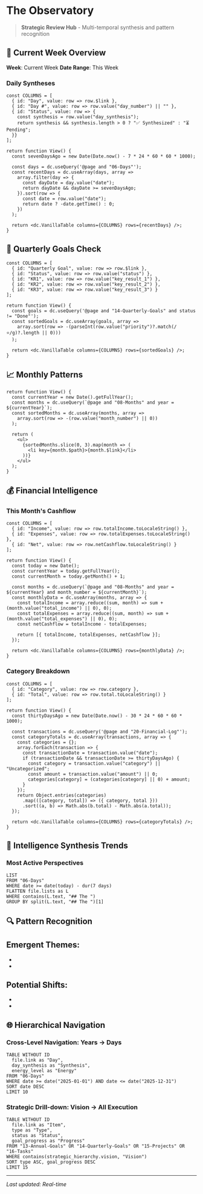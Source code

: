 # The Observatory

> **Strategic Review Hub** - Multi-temporal synthesis and pattern recognition

## 📅 Current Week Overview

**Week**: Current Week
**Date Range**: This Week

### Daily Syntheses

```datacorejsx
const COLUMNS = [
  { id: "Day", value: row => row.$link },
  { id: "Day #", value: row => row.value("day_number") || "" },
  { id: "Status", value: row => {
    const synthesis = row.value("day_synthesis");
    return synthesis && synthesis.length > 0 ? "✅ Synthesized" : "⏳ Pending";
  }}
];

return function View() {
  const sevenDaysAgo = new Date(Date.now() - 7 * 24 * 60 * 60 * 1000);
  
  const days = dc.useQuery('@page and "06-Days"');
  const recentDays = dc.useArray(days, array => 
    array.filter(day => {
      const dayDate = day.value("date");
      return dayDate && dayDate >= sevenDaysAgo;
    }).sort(row => {
      const date = row.value("date");
      return date ? -date.getTime() : 0;
    })
  );
  
  return <dc.VanillaTable columns={COLUMNS} rows={recentDays} />;
}
```

## 🎯 Quarterly Goals Check

```datacorejsx
const COLUMNS = [
  { id: "Quarterly Goal", value: row => row.$link },
  { id: "Status", value: row => row.value("status") },
  { id: "KR1", value: row => row.value("key_result_1") },
  { id: "KR2", value: row => row.value("key_result_2") },
  { id: "KR3", value: row => row.value("key_result_3") }
];

return function View() {
  const goals = dc.useQuery('@page and "14-Quarterly-Goals" and status != "Done"');
  const sortedGoals = dc.useArray(goals, array => 
    array.sort(row => -(parseInt(row.value("priority")?.match(/⭐/g)?.length || 0)))
  );
  
  return <dc.VanillaTable columns={COLUMNS} rows={sortedGoals} />;
}
```

## 📈 Monthly Patterns

```datacorejsx
return function View() {
  const currentYear = new Date().getFullYear();
  const months = dc.useQuery(`@page and "08-Months" and year = ${currentYear}`);
  const sortedMonths = dc.useArray(months, array => 
    array.sort(row => -(row.value("month_number") || 0))
  );
  
  return (
    <ul>
      {sortedMonths.slice(0, 3).map(month => (
        <li key={month.$path}>{month.$link}</li>
      ))}
    </ul>
  );
}
```

## 💰 Financial Intelligence

### This Month's Cashflow

```datacorejsx
const COLUMNS = [
  { id: "Income", value: row => row.totalIncome.toLocaleString() },
  { id: "Expenses", value: row => row.totalExpenses.toLocaleString() },
  { id: "Net", value: row => row.netCashflow.toLocaleString() }
];

return function View() {
  const today = new Date();
  const currentYear = today.getFullYear();
  const currentMonth = today.getMonth() + 1;
  
  const months = dc.useQuery(`@page and "08-Months" and year = ${currentYear} and month_number = ${currentMonth}`);
  const monthlyData = dc.useArray(months, array => {
    const totalIncome = array.reduce((sum, month) => sum + (month.value("total_income") || 0), 0);
    const totalExpenses = array.reduce((sum, month) => sum + (month.value("total_expenses") || 0), 0);
    const netCashflow = totalIncome - totalExpenses;
    
    return [{ totalIncome, totalExpenses, netCashflow }];
  });
  
  return <dc.VanillaTable columns={COLUMNS} rows={monthlyData} />;
}
```

### Category Breakdown

```datacorejsx
const COLUMNS = [
  { id: "Category", value: row => row.category },
  { id: "Total", value: row => row.total.toLocaleString() }
];

return function View() {
  const thirtyDaysAgo = new Date(Date.now() - 30 * 24 * 60 * 60 * 1000);
  
  const transactions = dc.useQuery('@page and "20-Financial-Log"');
  const categoryTotals = dc.useArray(transactions, array => {
    const categories = {};
    array.forEach(transaction => {
      const transactionDate = transaction.value("date");
      if (transactionDate && transactionDate >= thirtyDaysAgo) {
        const category = transaction.value("category") || "Uncategorized";
        const amount = transaction.value("amount") || 0;
        categories[category] = (categories[category] || 0) + amount;
      }
    });
    return Object.entries(categories)
      .map(([category, total]) => ({ category, total }))
      .sort((a, b) => Math.abs(b.total) - Math.abs(a.total));
  });
  
  return <dc.VanillaTable columns={COLUMNS} rows={categoryTotals} />;
}
```

## 🧠 Intelligence Synthesis Trends

### Most Active Perspectives

```dataview
LIST
FROM "06-Days"
WHERE date >= date(today) - dur(7 days)
FLATTEN file.lists as L
WHERE contains(L.text, "## The ")
GROUP BY split(L.text, "## The ")[1]
```

## 🔍 Pattern Recognition

**Emergent Themes**:
- 
- 
- 

**Potential Shifts**:
- 
- 
- 

## 🌐 Hierarchical Navigation

### Cross-Level Navigation: Years → Days
```dataview
TABLE WITHOUT ID
  file.link as "Day",
  day_synthesis as "Synthesis",
  energy_level as "Energy"
FROM "06-Days"
WHERE date >= date("2025-01-01") AND date <= date("2025-12-31")
SORT date DESC
LIMIT 10
```

### Strategic Drill-down: Vision → All Execution
```dataview
TABLE WITHOUT ID
  file.link as "Item",
  type as "Type",
  status as "Status",
  goal_progress as "Progress"
FROM "13-Annual-Goals" OR "14-Quarterly-Goals" OR "15-Projects" OR "16-Tasks"
WHERE contains(strategic_hierarchy.vision, "Vision")
SORT type ASC, goal_progress DESC
LIMIT 15
```

---

*Last updated: Real-time*